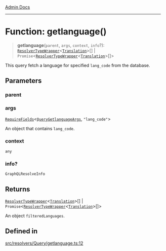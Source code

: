 [Admin Docs](/)

***

# Function: getlanguage()

> **getlanguage**(`parent`, `args`, `context`, `info`?): [`ResolverTypeWrapper`](../../../../types/generatedGraphQLTypes/type-aliases/ResolverTypeWrapper.md)\<[`Translation`](../../../../types/generatedGraphQLTypes/type-aliases/Translation.md)\>[] \| `Promise`\<[`ResolverTypeWrapper`](../../../../types/generatedGraphQLTypes/type-aliases/ResolverTypeWrapper.md)\<[`Translation`](../../../../types/generatedGraphQLTypes/type-aliases/Translation.md)\>[]\>

This query fetch a language for specified `lang_code` from the database.

## Parameters

### parent

### args

[`RequireFields`](../../../../types/generatedGraphQLTypes/type-aliases/RequireFields.md)\<[`QueryGetlanguageArgs`](../../../../types/generatedGraphQLTypes/type-aliases/QueryGetlanguageArgs.md), `"lang_code"`\>

An object that contains `lang_code`.

### context

`any`

### info?

`GraphQLResolveInfo`

## Returns

[`ResolverTypeWrapper`](../../../../types/generatedGraphQLTypes/type-aliases/ResolverTypeWrapper.md)\<[`Translation`](../../../../types/generatedGraphQLTypes/type-aliases/Translation.md)\>[] \| `Promise`\<[`ResolverTypeWrapper`](../../../../types/generatedGraphQLTypes/type-aliases/ResolverTypeWrapper.md)\<[`Translation`](../../../../types/generatedGraphQLTypes/type-aliases/Translation.md)\>[]\>

An object `filteredLanguages`.

## Defined in

[src/resolvers/Query/getlanguage.ts:12](https://github.com/Suyash878/talawa-api/blob/cfd688207611ba245c99edd8dbaccb2cdbf6a043/src/resolvers/Query/getlanguage.ts#L12)
